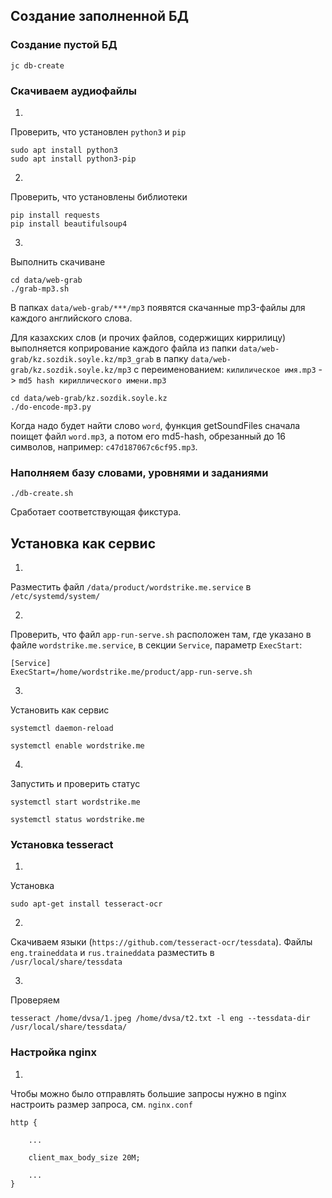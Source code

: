 ## Создание заполненной БД

### Создание пустой БД

``` shell
jc db-create
```

### Скачиваем аудиофайлы

1.

Проверить, что установлен `python3` и `pip`

```
sudo apt install python3
sudo apt install python3-pip
```

2.

Проверить, что установлены библиотеки

```
pip install requests
pip install beautifulsoup4
```

3.

Выполнить скачиване

```
cd data/web-grab
./grab-mp3.sh
```

В папках `data/web-grab/***/mp3` появятся скачанные mp3-файлы для каждого английского
слова.

Для казахских слов (и прочих файлов, содержищих киррилицу) выполняется коприрование
каждого файла из папки `data/web-grab/kz.sozdik.soyle.kz/mp3_grab`
в папку `data/web-grab/kz.sozdik.soyle.kz/mp3` с переименованием: 
`килилическое имя.mp3` -> `md5 hash кириллического имени.mp3`

```
cd data/web-grab/kz.sozdik.soyle.kz
./do-encode-mp3.py
```
                       
Когда надо будет найти слово `word`, функция getSoundFiles сначала поищет файл `word.mp3`, 
а потом его md5-hash, обрезанный до 16 символов, например: `c47d187067c6cf95.mp3`.
                                   

### Наполняем базу словами, уровнями и заданиями

```shell
./db-create.sh 
```

Сработает соответствующая фикстура.


## Установка как сервис


1.
Разместить файл `/data/product/wordstrike.me.service` в `/etc/systemd/system/`


2.
Проверить, что файл `app-run-serve.sh` расположен там, где указано в файле `wordstrike.me.service`, в секции `Service`, параметр `ExecStart`:

```
[Service]
ExecStart=/home/wordstrike.me/product/app-run-serve.sh
```


3.
Установить как сервис

```
systemctl daemon-reload

systemctl enable wordstrike.me
```


4.
Запустить и проверить статус

```
systemctl start wordstrike.me

systemctl status wordstrike.me
```


### Установка tesseract


1.
Установка

```
sudo apt-get install tesseract-ocr
```

2.
Скачиваем языки (`https://github.com/tesseract-ocr/tessdata`).
Файлы `eng.traineddata` и `rus.traineddata` разместить в `/usr/local/share/tessdata`


3.
Проверяем

```
tesseract /home/dvsa/1.jpeg /home/dvsa/t2.txt -l eng --tessdata-dir /usr/local/share/tessdata/
```


### Настройка nginx

1.

Чтобы можно было отправлять большие запросы нужно в nginx настроить размер запроса, см. `nginx.conf`

```
http {
    
    ...
    
    client_max_body_size 20M;

    ...
}
```
